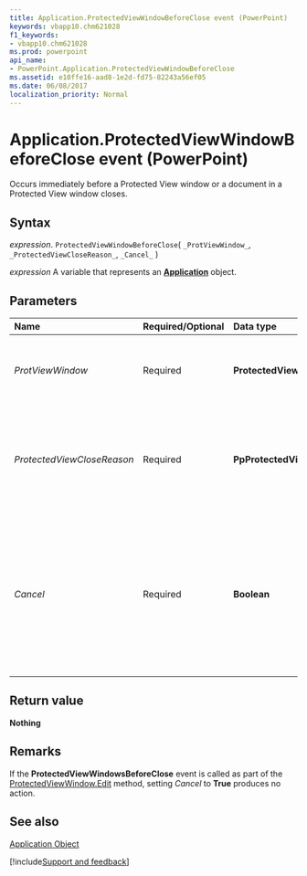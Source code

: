 ```yaml
---
title: Application.ProtectedViewWindowBeforeClose event (PowerPoint)
keywords: vbapp10.chm621028
f1_keywords:
- vbapp10.chm621028
ms.prod: powerpoint
api_name:
- PowerPoint.Application.ProtectedViewWindowBeforeClose
ms.assetid: e10ffe16-aad8-1e2d-fd75-82243a56ef05
ms.date: 06/08/2017
localization_priority: Normal
---
```



# Application.ProtectedViewWindowBeforeClose event (PowerPoint)

Occurs immediately before a Protected View window or a document in a Protected View window closes.


## Syntax

_expression_. `ProtectedViewWindowBeforeClose`( `_ProtViewWindow_`, `_ProtectedViewCloseReason_`, `_Cancel_` )

_expression_ A variable that represents an **[Application](PowerPoint.Application.md)** object.


## Parameters



|Name|Required/Optional|Data type|Description|
|:-----|:-----|:-----|:-----|
| _ProtViewWindow_|Required|**ProtectedViewWindow**|The Protected View window that is closed.|
| _ProtectedViewCloseReason_|Required|**PpProtectedViewCloseReason**|A constant that specifies the reason the Protected View window is closed.|
| _Cancel_|Required|**Boolean**|**False** when the event occurs. If the event procedure sets this argument to **True**, the window does not close when the procedure is finished.|

## Return value

**Nothing**


## Remarks

If the  **ProtectedViewWindowsBeforeClose** event is called as part of the [ProtectedViewWindow.Edit](PowerPoint.ProtectedViewWindow.Edit.md) method, setting _Cancel_ to **True** produces no action.


## See also


[Application Object](PowerPoint.Application.md)

[!include[Support and feedback](~/includes/feedback-boilerplate.md)]